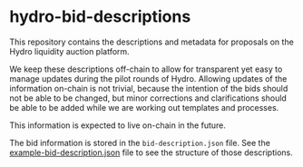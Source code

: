 # hydro-bid-descriptions
This repository contains the descriptions and metadata for proposals on the Hydro liquidity auction platform.

We keep these descriptions off-chain to allow for transparent yet easy to manage updates
during the pilot rounds of Hydro. Allowing updates of the information on-chain is
not trivial, because the intention of the bids should not be able to be changed,
but minor corrections and clarifications should be able to be added while we
are working out templates and processes.

This information is expected to live on-chain in the future.

The bid information is stored in the `bid-description.json` file.
See the [example-bid-description.json](example-bid-description.json) file to see the structure of those descriptions.